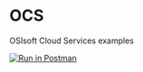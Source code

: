 # OCS
OSIsoft Cloud Services examples


[![Run in Postman](https://run.pstmn.io/button.svg)](https://app.getpostman.com/run-collection/17a03ae8b256be85559f)
